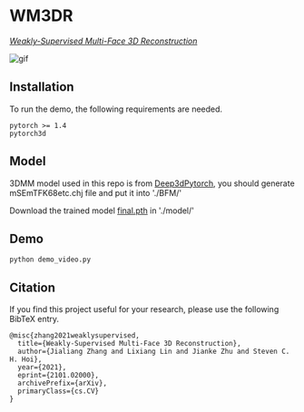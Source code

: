 # WM3DR
*[Weakly-Supervised Multi-Face 3D Reconstruction](https://arxiv.org/abs/2101.02000)*

![gif](result/out.gif)

## Installation

To run the demo, the following requirements are needed.
```
pytorch >= 1.4
pytorch3d
```

## Model
3DMM model used in this repo is from [Deep3dPytorch](https://github.com/changhongjian/Deep3DFaceReconstruction-pytorch), you should generate mSEmTFK68etc.chj file and put it into './BFM/'

Download the trained model [final.pth](https://drive.google.com/file/d/1Rx76Q2pkinxY8T5EtGHyc8bqlZhSYWtf/view?usp=sharing) in './model/'

## Demo
```
python demo_video.py
```

## Citation

If you find this project useful for your research, please use the following BibTeX entry.

    @misc{zhang2021weaklysupervised,
      title={Weakly-Supervised Multi-Face 3D Reconstruction}, 
      author={Jialiang Zhang and Lixiang Lin and Jianke Zhu and Steven C. H. Hoi},
      year={2021},
      eprint={2101.02000},
      archivePrefix={arXiv},
      primaryClass={cs.CV}
    }
